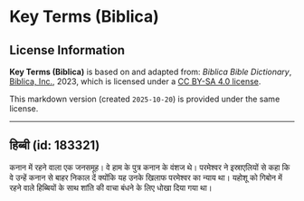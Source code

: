 # Key Terms (Biblica)

## License Information

**Key Terms (Biblica)** is based on and adapted from: _Biblica Bible Dictionary_, [Biblica, Inc.](https://www.biblica.com/), 2023, which is licensed under a [CC BY-SA 4.0 license](https://creativecommons.org/licenses/by-sa/4.0/legalcode.en).

This markdown version (created `2025-10-20`) is provided under the same license.



--------------------------------

## हिब्बी (id: 183321)

कनान में रहने वाला एक जनसमूह। वे हाम के पुत्र कनान के वंशज थे। परमेश्वर ने इस्राएलियों से कहा कि वे उन्हें कनान से बाहर निकाल दें क्योंकि यह उनके खिलाफ परमेश्वर का न्याय था। यहोशू को गिबोन में रहने वाले हिब्बियों के साथ शांति की वाचा बंधने के लिए धोखा दिया गया था।


